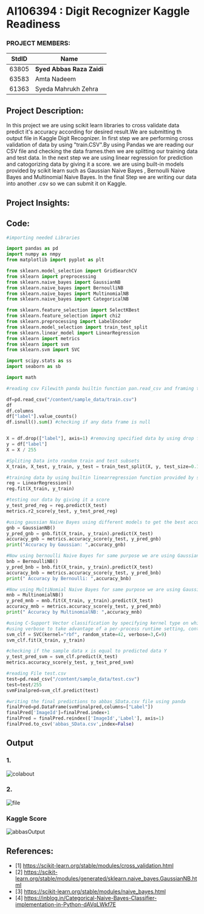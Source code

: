 # AI106394 :  Digit Recognizer Kaggle Readiness  

### PROJECT MEMBERS:

StdID     |     Name
----------| -------------
63805     | **Syed Abbas Raza Zaidi**
63583     | Amta Nadeem
61363     | Syeda Mahrukh Zehra



## Project Description:
In this project we are using scikit learn libraries to cross validate data predict it's accuracy according for desired result.We are submitting th output file in Kaggle Digit Recognizer. In first step we are performing cross validation of data by using "train.CSV".By using Pandas we are reading our CSV file and checking the data frames.then we are splitting our training data and test data. In the next step we are using linear regression for prediction and catogorizing data by giving it a score.
we are using built-in models provided by scikit learn such as Gaussian Naive Bayes , Bernoulli Naive Bayes  and Multinomial Naive Bayes. In the final Step we are writing our data into another .csv so we can submit it on Kaggle.


## Project Insights:

## Code: 
```python
#importing needed Libraries

import pandas as pd
import numpy as nmpy
from matplotlib import pyplot as plt

from sklearn.model_selection import GridSearchCV
from sklearn import preprocessing
from sklearn.naive_bayes import GaussianNB
from sklearn.naive_bayes import BernoulliNB 
from sklearn.naive_bayes import MultinomialNB 
from sklearn.naive_bayes import CategoricalNB

from sklearn.feature_selection import SelectKBest
from sklearn.feature_selection import chi2
from sklearn.preprocessing import LabelEncoder
from sklearn.model_selection import train_test_split 
from sklearn.linear_model import LinearRegression
from sklearn import metrics
from sklearn import svm
from sklearn.svm import SVC

import scipy.stats as ss
import seaborn as sb

import math

#reading csv Filewith panda builtin function pan.read_csv and framing the data 

df=pd.read_csv("/content/sample_data/train.csv")
df
df.columns
df["label"].value_counts()
df.isnull().sum() #checking if any data frame is null


X = df.drop(["label"], axis=1) #removing specified data by using drop function 
y = df["label"]
X = X / 255

#Spliting Data into random train and test subsets
X_train, X_test, y_train, y_test = train_test_split(X, y, test_size=0.1, random_state=42)

#training data by using builtin linearregression function provided by scikit learn
reg = LinearRegression()
reg.fit(X_train, y_train)

#testing our data by giving it a score
y_test_pred_reg = reg.predict(X_test)
metrics.r2_score(y_test, y_test_pred_reg)

#using gaussian Naive Bayes using different models to get the best accuracy so it can be used further 
gnb = GaussianNB()
y_pred_gnb = gnb.fit(X_train, y_train).predict(X_test)
accuracy_gnb = metrics.accuracy_score(y_test, y_pred_gnb)
print("Accuracy by Gaussian: ",accuracy_gnb)

#Now using bernoulli Naive Bayes for same purpose we are using GaussianNB
bnb = BernoulliNB()
y_pred_bnb = bnb.fit(X_train, y_train).predict(X_test)
accuracy_bnb = metrics.accuracy_score(y_test, y_pred_bnb)
print(" Accuracy by Bernoulli: ",accuracy_bnb)

#Now using MultiNomial Naive Bayes for same purpose we are using GaussianNB
mnb = MultinomialNB()
y_pred_mnb = mnb.fit(X_train, y_train).predict(X_test)
accuracy_mnb = metrics.accuracy_score(y_test, y_pred_mnb)
print(" Accuracy by MultinomialNB: ",accuracy_mnb)

#using C-Support Vector classification by specifying kernel type on which algorithm is running, 
#using verbose to take advantage of a per-process runtime setting, controlling random number genration for shuffling data
svm_clf = SVC(kernel="rbf", random_state=42, verbose=3,C=9)
svm_clf.fit(X_train, y_train)

#checking if the sample data x is equal to predicted data Y 
y_test_pred_svm = svm_clf.predict(X_test)
metrics.accuracy_score(y_test, y_test_pred_svm)

#reading File test.csv 
test=pd.read_csv("/content/sample_data/test.csv")
test=test/255
svmFinalpred=svm_clf.predict(test)

#writing the final predictions to abbas_SData.csv file using panda
finalPred=pd.DataFrame(svmFinalpred,columns=["Label"])
finalPred['ImageId']=finalPred.index+1
finalPred = finalPred.reindex(['ImageId','Label'], axis=1)
finalPred.to_csv('abbas_SData.csv',index=False)
```
## Output

### 1.
![colabout](https://user-images.githubusercontent.com/61627416/114673334-81133a00-9d1f-11eb-85ac-dc3292ef48e6.PNG)

### 2.
![file](https://user-images.githubusercontent.com/61627416/114673545-bddf3100-9d1f-11eb-9633-e5d47382e129.PNG)


### Kaggle Score

![abbasOutput](https://user-images.githubusercontent.com/61627416/114662651-81f19f00-9d12-11eb-9806-37b7bc11cac8.PNG)



## References:
- [1] https://scikit-learn.org/stable/modules/cross_validation.html
- [2] https://scikit-learn.org/stable/modules/generated/sklearn.naive_bayes.GaussianNB.html
- [3] https://scikit-learn.org/stable/modules/naive_bayes.html
- [4] https://inblog.in/Categorical-Naive-Bayes-Classifier-implementation-in-Python-dAVqLWkf7E

